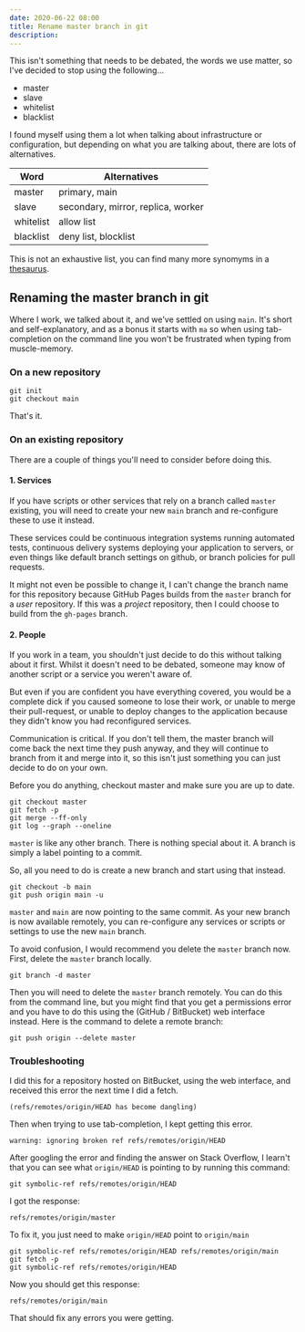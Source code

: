 ```yaml
---
date: 2020-06-22 08:00
title: Rename master branch in git
description:
---
```


This isn't something that needs to be debated, the words we use matter, so I've decided to stop using the following...

- master
- slave
- whitelist
- blacklist

I found myself using them a lot when talking about infrastructure or configuration, but depending on what you are talking about, there are lots of alternatives.

| Word      | Alternatives                       |
|-----------|------------------------------------|
| master    | primary, main                      |
| slave     | secondary, mirror, replica, worker |
| whitelist | allow list                         |
| blacklist | deny list, blocklist               |

This is not an exhaustive list, you can find many more synomyms in a [thesaurus](https://www.thesaurus.com/).


## Renaming the master branch in git

Where I work, we talked about it, and we've settled on using `main`. It's short and self-explanatory, and as a bonus it starts with `ma` so when using tab-completion on the command line you won't be frustrated when typing from muscle-memory.


### On a new repository

```
git init
git checkout main
```

That's it.


### On an existing repository

There are a couple of things you'll need to consider before doing this.


#### 1. Services

If you have scripts or other services that rely on a branch called `master` existing, you will need to create your new `main` branch and re-configure these to use it instead.

These services could be continuous integration systems running automated tests, continuous delivery systems deploying your application to servers, or even things like default branch settings on github, or branch policies for pull requests.

It might not even be possible to change it, I can't change the branch name for this repository because GitHub Pages builds from the `master` branch for a _user_ repository. If this was a _project_ repository, then I could choose to build from the `gh-pages` branch.


#### 2. People

If you work in a team, you shouldn't just decide to do this without talking about it first. Whilst it doesn't need to be debated, someone may know of another script or a service you weren't aware of.

But even if you are confident you have everything covered, you would be a complete dick if you caused someone to lose their work, or unable to merge their pull-request, or unable to deploy changes to the application because they didn't know you had reconfigured services.

Communication is critical. If you don't tell them, the master branch will come back the next time they push anyway, and they will continue to branch from it and merge into it, so this isn't just something you can just decide to do on your own.

Before you do anything, checkout master and make sure you are up to date.

```
git checkout master
git fetch -p
git merge --ff-only
git log --graph --oneline
```

`master` is like any other branch. There is nothing special about it. A branch is simply a label pointing to a commit.

So, all you need to do is create a new branch and start using that instead.

```
git checkout -b main
git push origin main -u
```

`master` and `main` are now pointing to the same commit. As your new branch is now available remotely, you can re-configure any services or scripts or settings to use the new `main` branch.

To avoid confusion, I would recommend you delete the `master` branch now. First, delete the `master` branch locally.

```
git branch -d master
```

Then you will need to delete the `master` branch remotely. You can do this from the command line, but you might find that you get a permissions error and you have to do this using the (GitHub / BitBucket) web interface instead. Here is the command to delete a remote branch:

```
git push origin --delete master
```


### Troubleshooting

I did this for a repository hosted on BitBucket, using the web interface, and received this error the next time I did a fetch.

```
(refs/remotes/origin/HEAD has become dangling)
```

Then when trying to use tab-completion, I kept getting this error.

```
warning: ignoring broken ref refs/remotes/origin/HEAD
```

After googling the error and finding the answer on Stack Overflow, I learn't that you can see what `origin/HEAD` is pointing to by running this command:

```
git symbolic-ref refs/remotes/origin/HEAD
```

I got the response:

```
refs/remotes/origin/master
```

To fix it, you just need to make `origin/HEAD` point to `origin/main`

```
git symbolic-ref refs/remotes/origin/HEAD refs/remotes/origin/main
git fetch -p
git symbolic-ref refs/remotes/origin/HEAD
```

Now you should get this response:

```
refs/remotes/origin/main
```

That should fix any errors you were getting.
